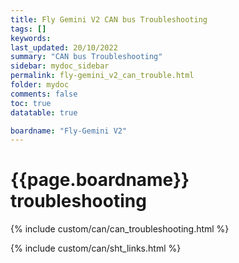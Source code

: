 ```yaml
---
title: Fly Gemini V2 CAN bus Troubleshooting
tags: []
keywords: 
last_updated: 20/10/2022
summary: "CAN bus Troubleshooting"
sidebar: mydoc_sidebar
permalink: fly-gemini_v2_can_trouble.html
folder: mydoc
comments: false
toc: true
datatable: true

boardname: "Fly-Gemini V2" 
---
```

# {{page.boardname}} troubleshooting

{% include custom/can/can_troubleshooting.html %}

{% include custom/can/sht_links.html %}